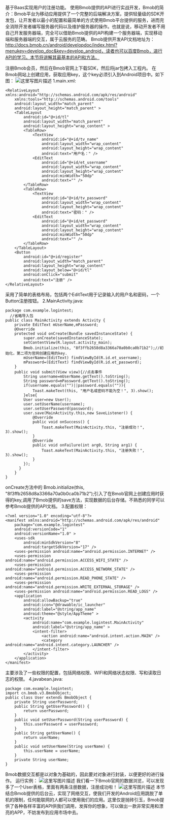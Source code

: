 基于Baas实现用户的注册功能。
使用Bmob提供的API进行实战开发，Bmob的简介：Bmob平台为移动应用提供了一个完整的后端解决方案，提供轻量级的SDK开发包，让开发者以最小的配置和最简单的方式使用Bmob平台提供的服务，进而完全消除开发者编写服务器代码以及维护服务器的操作。也就是说，移动开发者不用自己开发服务器端，完全可以借助Bmob提供的API构建一个服务器端，实现移动端和服务器端的交互，属于云服务的范畴。
Bmob提供开发API文档地址为：http://docs.bmob.cn/android/developdoc/index.html?menukey=develop_doc&key=develop_android，读者也可以百度Bmob，进行API的学习。本节将讲解其最基本的API和方法。

注册Bmob会员，然后在Bmob官网上下载SDK，然后将jar包拷入工程内。
在Bmob网站上创建应用，获取应用key，这个key必须引入到Android项目中。如下图：
![这里写图片描述](http://img.blog.csdn.net/20160314181923542)
1.main.xml:

```
<RelativeLayout xmlns:android="http://schemas.android.com/apk/res/android"  
    xmlns:tools="http://schemas.android.com/tools"  
    android:layout_width="match_parent"  
    android:layout_height="match_parent" >  
    <TableLayout  
        android:id="@+id/tl"  
        android:layout_width="match_parent"  
        android:layout_height="wrap_content" >  
        <TableRow>  
            <TextView  
                android:id="@+id/tv_name"  
                android:layout_width="wrap_content"  
                android:layout_height="wrap_content"  
                android:text="用户名：" />  
            <EditText  
                android:id="@+id/et_username"  
                android:layout_width="wrap_content"  
                android:layout_height="wrap_content"  
                android:minWidth="50dp"  
                android:text="" />  
        </TableRow>  
        <TableRow>  
            <TextView  
                android:id="@+id/tv_password"  
                android:layout_width="wrap_content"  
                android:layout_height="wrap_content"  
                android:text="密码：" />  
            <EditText  
                android:id="@+id/et_password"  
                android:layout_width="wrap_content"  
                android:layout_height="wrap_content"  
                android:minWidth="50dp"  
                android:text="" />  
        </TableRow>  
    </TableLayout>  
    <Button  
        android:id="@+id/register"  
        android:layout_width="match_parent"  
        android:layout_height="wrap_content"  
        android:layout_below="@+id/tl"  
        android:onClick="submit"  
        android:text="注册" />  
</RelativeLayout>
```
采用了简单的表格布局，包括两个EditText用于记录输入的用户名和密码，一个Button注册按钮。
2.MainActivity.java:

```
package com.example.logintest;  
  //省略导入包
public class MainActivity extends Activity {  
    private EditText mUserName,mPassword;  
    @Override  
    protected void onCreate(Bundle savedInstanceState) {  
        super.onCreate(savedInstanceState);  
        setContentView(R.layout.activity_main);  
        Bmob.initialize(this, "8f3ffb2658d8a3366a70a0b0ca0b71b2");//初始化，第二项为官网创建应用的key.  
        mUserName=(EditText) findViewById(R.id.et_username);  
        mPassword=(EditText) findViewById(R.id.et_password);  
    }  
    public void submit(View view){//点击事件  
        String username=mUserName.getText().toString();  
        String password=mPassword.getText().toString();  
        if(username.equals("")||password.equals("")){  
            Toast.makeText(this, "用户名或密码不能为空！", 3).show();  
        }else{  
        User user=new User();  
        user.setUserName(username);  
        user.setUserPassword(password);  
        user.save(MainActivity.this,new SaveListener() {      
            @Override  
            public void onSuccess() {  
                Toast.makeText(MainActivity.this, "注册成功！", 3).show();     
            }  
            @Override  
            public void onFailure(int arg0, String arg1) {  
                Toast.makeText(MainActivity.this, "注册失败！", 3).show();  
            }  
        });  
      }
    }     
}  
```
onCreate方法中的 Bmob.initialize(this, "8f3ffb2658d8a3366a70a0b0ca0b71b2");引入了在Bmob官网上创建应用时获得的key,调用了Bmob提供的save方法，实现数据的后台存储。不熟悉的同学可以参考Bmob提供的API文档。
3.配置权限：

```
<?xml version="1.0" encoding="utf-8"?>  
<manifest xmlns:android="http://schemas.android.com/apk/res/android"  
    package="com.example.logintest"  
    android:versionCode="1"  
    android:versionName="1.0" >  
    <uses-sdk  
        android:minSdkVersion="8"  
        android:targetSdkVersion="17" />  
    <uses-permission android:name="android.permission.INTERNET" />  
    <uses-permission android:name="android.permission.ACCESS_WIFI_STATE" />  
    <uses-permission android:name="android.permission.ACCESS_NETWORK_STATE" />  
    <uses-permission android:name="android.permission.READ_PHONE_STATE" />  
    <uses-permission android:name="android.permission.WRITE_EXTERNAL_STORAGE" />  
    <uses-permission android:name="android.permission.READ_LOGS" />  
    <application  
        android:allowBackup="true"  
        android:icon="@drawable/ic_launcher"  
        android:label="@string/app_name"  
        android:theme="@style/AppTheme" >  
        <activity  
            android:name="com.example.logintest.MainActivity"  
            android:label="@string/app_name" >  
            <intent-filter>  
                <action android:name="android.intent.action.MAIN" />  
                <category android:name="android.intent.category.LAUNCHER" />  
            </intent-filter>  
        </activity>  
    </application>  
</manifest> 
```
主要涉及了一些权限的配置，包括网络权限、WIFI和网络状态权限、写和读取日志的权限。
4.javabean.java:

```
package com.example.logintest;   
import cn.bmob.v3.BmobObject;  
public class User extends BmobObject {  
    private String userPassword;  
    public String getUserPassword() {  
        return userPassword;  
    }  
    public void setUserPassword(String userPassword) {  
        this.userPassword = userPassword;  
    }  
    public String getUserName() {  
        return userName;  
    }  
    public void setUserName(String userName) {  
        this.userName = userName;  
    }  
    private String userName;  
}  
```
Bmob数据交互都是以对象为基础的，因此要对对象进行封装，以便更好的进行操作。
运行实例：
![这里写图片描述](http://img.blog.csdn.net/20160314182313918)
我们看一下Bmob官网的数据浏览，可以发现多了一个User表格，里面有两条注册数据，注册成功啦！
![这里写图片描述](http://img.blog.csdn.net/20160314182349086)
本节结合Bmob提供的后台云，实现了网络交互，使我们开发的Android应用跳脱了单机的限制，任何能联网的人都可以使用我们的应用。这里仅是抛砖引玉，Bmob提供了各种各样丰富的API供我们调用，发挥你的想象，可以做出一款非常实用和漂亮的APP，不妨发布到应用市场中去。
